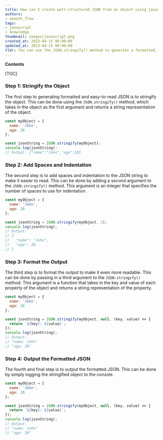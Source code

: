 ```yaml
---
title: How can I create well-structured JSON from an object using javascript?
authors:
- smooth_flow
tags:
- javascript
- knowledge
thumbnail: images/javascript.png
created_at: 2023-04-15 00:00:00
updated_at: 2023-04-15 00:00:00
tldr: You can use the JSON.stringify() method to generate a formatted, easy-to-read JSON string from an object in JavaScript.
---
```


**Contents**

[TOC]

### Step 1: Stringify the Object

The first step to generating formatted and easy-to-read JSON is to stringify the object. This can be done using the `JSON.stringify()` method, which takes in the object as the first argument and returns a string representation of the object.

```javascript
const myObject = {
  name: 'John',
  age: 20
};

const jsonString = JSON.stringify(myObject);
console.log(jsonString);
// Output: {"name":"John","age":20}
```

### Step 2: Add Spaces and Indentation

The second step is to add spaces and indentation to the JSON string to make it easier to read. This can be done by adding a second argument to the `JSON.stringify()` method. This argument is an integer that specifies the number of spaces to use for indentation.

```javascript
const myObject = {
  name: 'John',
  age: 20
};

const jsonString = JSON.stringify(myObject, 2);
console.log(jsonString);
// Output:
// {
//   "name": "John",
//   "age": 20
// }
```

### Step 3: Format the Output

The third step is to format the output to make it even more readable. This can be done by passing in a third argument to the `JSON.stringify()` method. This argument is a function that takes in the key and value of each property of the object and returns a string representation of the property.

```javascript
const myObject = {
  name: 'John',
  age: 20
};

const jsonString = JSON.stringify(myObject, null, (key, value) => {
  return `${key}: ${value}`;
});
console.log(jsonString);
// Output:
// "name: John"
// "age: 20"
```

### Step 4: Output the Formatted JSON

The fourth and final step is to output the formatted JSON. This can be done by simply logging the stringified object to the console.

```javascript
const myObject = {
  name: 'John',
  age: 20
};

const jsonString = JSON.stringify(myObject, null, (key, value) => {
  return `${key}: ${value}`;
});
console.log(jsonString);
// Output:
// "name: John"
// "age: 20"
```
